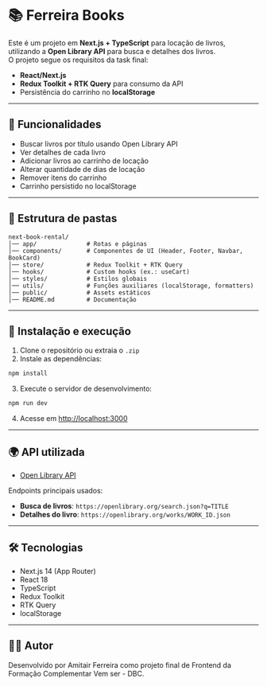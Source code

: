 # 📚 Ferreira Books

Este é um projeto em **Next.js + TypeScript** para locação de livros,
utilizando a **Open Library API** para busca e detalhes dos livros.  
O projeto segue os requisitos da task final:

- **React/Next.js**
- **Redux Toolkit + RTK Query** para consumo da API
- Persistência do carrinho no **localStorage**

---

## 🚀 Funcionalidades

- Buscar livros por título usando Open Library API
- Ver detalhes de cada livro
- Adicionar livros ao carrinho de locação
- Alterar quantidade de dias de locação
- Remover itens do carrinho
- Carrinho persistido no localStorage

---

## 📂 Estrutura de pastas

```
next-book-rental/
│── app/              # Rotas e páginas
│── components/       # Componentes de UI (Header, Footer, Navbar, BookCard)
│── store/            # Redux Toolkit + RTK Query
│── hooks/            # Custom hooks (ex.: useCart)
│── styles/           # Estilos globais
│── utils/            # Funções auxiliares (localStorage, formatters)
│── public/           # Assets estáticos
│── README.md         # Documentação
```

---

## 🔧 Instalação e execução

1. Clone o repositório ou extraia o `.zip`
2. Instale as dependências:

```bash
npm install
```

3. Execute o servidor de desenvolvimento:

```bash
npm run dev
```

4. Acesse em [http://localhost:3000](http://localhost:3000)

---

## 🌍 API utilizada

- [Open Library API](https://openlibrary.org/developers/api)

Endpoints principais usados:
- **Busca de livros**: `https://openlibrary.org/search.json?q=TITLE`
- **Detalhes do livro**: `https://openlibrary.org/works/WORK_ID.json`

---

## 🛠️ Tecnologias

- Next.js 14 (App Router)
- React 18
- TypeScript
- Redux Toolkit
- RTK Query
- localStorage

---

## 👨‍💻 Autor

Desenvolvido por Amitair Ferreira como projeto final de Frontend da Formação Complementar Vem ser - DBC.  

